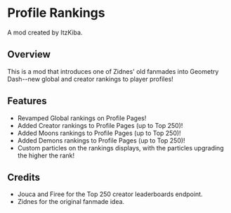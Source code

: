 # Profile Rankings

A mod created by ItzKiba.

## Overview
This is a mod that introduces one of Zidnes' old fanmades into Geometry Dash--new global and creator rankings to player profiles!

## Features
* Revamped Global rankings on Profile Pages!
* Added Creator rankings to Profile Pages (up to Top 250)!
* Added Moons rankings to Profile Pages (up to Top 250)!
* Added Demons rankings to Profile Pages (up to Top 250)!
* Custom particles on the rankings displays, with the particles upgrading the higher the rank!

## Credits
* Jouca and Firee for the Top 250 creator leaderboards endpoint.
* Zidnes for the original fanmade idea.
